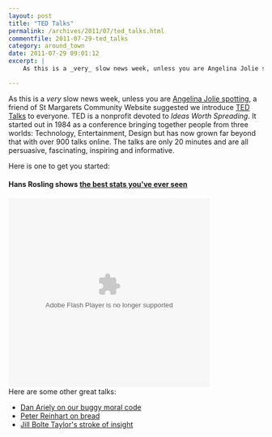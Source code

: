 ```yaml
---
layout: post
title: "TED Talks"
permalink: /archives/2011/07/ted_talks.html
commentfile: 2011-07-29-ted_talks
category: around_town
date: 2011-07-29 09:01:12
excerpt: |
    As this is a _very_ slow news week, unless you are Angelina Jolie spotting, a friend of St Margarets Community Website suggested we introduce <a href="http://www.ted.com/">TED Talks</a> to everyone. TED is a nonprofit devoted to _Ideas Worth Spreading_. It started out in 1984 as a conference bringing together people from three worlds: Technology, Entertainment, Design but has now grown far beyond that with over 900 talks online.  The talks are only 20 minutes and are all persuasive, fascinating, inspiring and informative.

---
```


As this is a *very* slow news week, unless you are [Angelina Jolie spotting](http://www.dailymail.co.uk/tvshowbiz/article-2017989/Angelina-Jolie-Brad-Pitt-leave-brood-home-head-romantic-lunch-London.html), a friend of St Margarets Community Website suggested we introduce [TED Talks](http://www.ted.com/) to everyone. TED is a nonprofit devoted to *Ideas Worth Spreading*. It started out in 1984 as a conference bringing together people from three worlds: Technology, Entertainment, Design but has now grown far beyond that with over 900 talks online. The talks are only 20 minutes and are all persuasive, fascinating, inspiring and informative.

Here is one to get you started:

#### Hans Rosling shows [the best stats you've ever seen](http://www.ted.com/talks/lang/eng/hans_rosling_shows_the_best_stats_you_ve_ever_seen.html)

<div>
<object width="398" height="374" class="margin: 0; padding: 0;">
<param name="movie" value="/assets/images/2011/EmbedPlayer.swf"></param><param name="allowFullScreen" value="true" /><param name="allowScriptAccess" value="always"/><param name="wmode" value="transparent"></param><param name="bgColor" value="#ffffff"></param><param name="flashvars" value="vu=http://video.ted.com/talk/stream/2006/Blank/HansRosling_2006-320k.mp4&su=http://images.ted.com/images/ted/tedindex/embed-posters/HansRosling-2006.embed_thumbnail.jpg&vw=384&vh=288&ap=0&ti=92&lang=&introDuration=15330&adDuration=4000&postAdDuration=830&adKeys=talk=hans_rosling_shows_the_best_stats_you_ve_ever_seen;year=2006;theme=technology_history_and_destiny;theme=unconventional_explanations;theme=women_reshaping_the_world;theme=presentation_innovation;theme=rethinking_poverty;theme=numbers_at_play;event=TED2006;tag=Global+Issues;tag=Google;tag=africa;tag=asia;tag=demo;tag=development;tag=economics;tag=health;tag=statistics;tag=visualizations;&preAdTag=tconf.ted/embed;tile=1;sz=512x288;" /><embed src="http://video.ted.com/assets/player/swf/EmbedPlayer.swf" pluginspace="http://www.macromedia.com/go/getflashplayer" type="application/x-shockwave-flash" wmode="transparent" bgColor="#ffffff" width="398" height="374" allowFullScreen="true" allowScriptAccess="always" flashvars="vu=http://video.ted.com/talk/stream/2006/Blank/HansRosling_2006-320k.mp4&su=http://images.ted.com/images/ted/tedindex/embed-posters/HansRosling-2006.embed_thumbnail.jpg&vw=384&vh=288&ap=0&ti=92&lang=&introDuration=15330&adDuration=4000&postAdDuration=830&adKeys=talk=hans_rosling_shows_the_best_stats_you_ve_ever_seen;year=2006;theme=technology_history_and_destiny;theme=unconventional_explanations;theme=women_reshaping_the_world;theme=presentation_innovation;theme=rethinking_poverty;theme=numbers_at_play;event=TED2006;tag=Global+Issues;tag=Google;tag=africa;tag=asia;tag=demo;tag=development;tag=economics;tag=health;tag=statistics;tag=visualizations;&preAdTag=tconf.ted/embed;tile=1;sz=512x288;"></embed></object>

</div>
Here are some other great talks:

-   [Dan Ariely on our buggy moral code](http://www.ted.com/talks/dan_ariely_on_our_buggy_moral_code.html)
-   [Peter Reinhart on bread](http://www.ted.com/talks/lang/eng/peter_reinhart_on_bread.html)
-   [Jill Bolte Taylor's stroke of insight](http://www.ted.com/talks/lang/eng/jill_bolte_taylor_s_powerful_stroke_of_insight.html)
